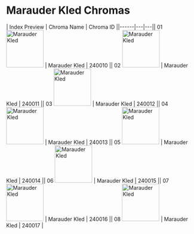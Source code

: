 # Marauder Kled Chromas

| Index  Preview | Chroma Name | Chroma ID ||------|---|---|| 01  <img src='https://raw.communitydragon.org/latest/plugins/rcp-be-lol-game-data/global/default/v1/champion-chroma-images/240/240010.png' alt='Marauder Kled' width='100'> | Marauder Kled | 240010 || 02  <img src='https://raw.communitydragon.org/latest/plugins/rcp-be-lol-game-data/global/default/v1/champion-chroma-images/240/240011.png' alt='Marauder Kled' width='100'> | Marauder Kled | 240011 || 03  <img src='https://raw.communitydragon.org/latest/plugins/rcp-be-lol-game-data/global/default/v1/champion-chroma-images/240/240012.png' alt='Marauder Kled' width='100'> | Marauder Kled | 240012 || 04  <img src='https://raw.communitydragon.org/latest/plugins/rcp-be-lol-game-data/global/default/v1/champion-chroma-images/240/240013.png' alt='Marauder Kled' width='100'> | Marauder Kled | 240013 || 05  <img src='https://raw.communitydragon.org/latest/plugins/rcp-be-lol-game-data/global/default/v1/champion-chroma-images/240/240014.png' alt='Marauder Kled' width='100'> | Marauder Kled | 240014 || 06  <img src='https://raw.communitydragon.org/latest/plugins/rcp-be-lol-game-data/global/default/v1/champion-chroma-images/240/240015.png' alt='Marauder Kled' width='100'> | Marauder Kled | 240015 || 07  <img src='https://raw.communitydragon.org/latest/plugins/rcp-be-lol-game-data/global/default/v1/champion-chroma-images/240/240016.png' alt='Marauder Kled' width='100'> | Marauder Kled | 240016 || 08  <img src='https://raw.communitydragon.org/latest/plugins/rcp-be-lol-game-data/global/default/v1/champion-chroma-images/240/240017.png' alt='Marauder Kled' width='100'> | Marauder Kled | 240017 |
